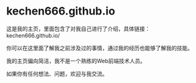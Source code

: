 # kechen666.github.io
这是我的主页，里面包含了对我自己进行了介绍，具体链接：kechen666.github.io/

你可以在这里面了解我之前涉及过的事情，通过我的经历也能够了解我的技能。

我的主页偏向简洁，我不是一个熟练的Web前端技术人员。

如果你有任何想法、问题，欢迎与我交流。

